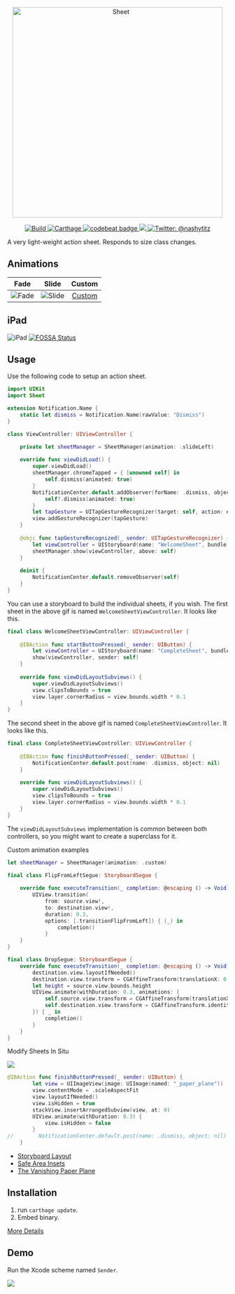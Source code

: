 <p align="center">
    <img src="Logo.png" width="480" max-width="90%" alt="Sheet" />
</p>

<p align="center">
    <a href="https://travis-ci.org/rob-nash/Sheet">
        <img src="https://travis-ci.org/rob-nash/Sheet.svg?branch=master" alt="Build"/>
    </a>
    <a href="https://img.shields.io/badge/carthage-compatible-brightgreen.svg">
        <img src="https://img.shields.io/badge/carthage-compatible-brightgreen.svg" alt="Carthage"/>
    </a>
    <a href="https://codebeat.co/projects/github-com-rob-nash-sheet-master">
    	<img alt="codebeat badge" src="https://codebeat.co/badges/94dfa117-7d48-451d-bff9-81117efe5032"/>
    </a>
    <a href="https://app.fossa.io/projects/git%2Bgithub.com%2Frob-nash%2FSheet?ref=badge_shield" alt="FOSSA Status">
        <img src="https://app.fossa.io/api/projects/git%2Bgithub.com%2Frob-nash%2FSheet.svg?type=shield"/>
    </a>
    <a href="https://twitter.com/nashytitz">
        <img src="https://img.shields.io/badge/contact-@nashytitz-blue.svg?style=flat" alt="Twitter: @nashytitz"/>
    </a>
</p>

A very light-weight action sheet. Responds to size class changes.

## Animations

Fade             |  Slide       |   Custom
:-------------------------:|:-------------------------:|:-------------------------:
![Fade](https://user-images.githubusercontent.com/14126999/44885530-3dc44400-acb9-11e8-868f-20f8780ad24d.gif)  |  ![Slide](https://user-images.githubusercontent.com/14126999/44885592-94ca1900-acb9-11e8-9f91-2b8ca042cddf.gif) | [Custom](https://user-images.githubusercontent.com/14126999/45597756-a9502600-b9c8-11e8-9a45-b40c88038dcd.gif)

## iPad

![iPad](https://user-images.githubusercontent.com/14126999/44899553-fca05400-acf9-11e8-878e-de5bcff58c9d.gif)
[![FOSSA Status](https://app.fossa.io/api/projects/git%2Bgithub.com%2Frob-nash%2FSheet.svg?type=shield)](https://app.fossa.io/projects/git%2Bgithub.com%2Frob-nash%2FSheet?ref=badge_shield)

## Usage

Use the following code to setup an action sheet.

```swift
import UIKit
import Sheet

extension Notification.Name {
    static let dismiss = Notification.Name(rawValue: "Dismiss")
}

class ViewController: UIViewController {

    private let sheetManager = SheetManager(animation: .slideLeft)
    
    override func viewDidLoad() {
        super.viewDidLoad()
        sheetManager.chromeTapped = { [unowned self] in
            self.dismiss(animated: true)
        }
        NotificationCenter.default.addObserver(forName: .dismiss, object: nil, queue: nil) { [weak self] _ in
            self?.dismiss(animated: true)
        }
        let tapGesture = UITapGestureRecognizer(target: self, action: #selector(tapGestureRecognized(_:)))
        view.addGestureRecognizer(tapGesture)
    }
    
    @objc func tapGestureRecognized(_ sender: UITapGestureRecognizer) {
        let viewController = UIStoryboard(name: "WelcomeSheet", bundle: nil).instantiateInitialViewController()!
        sheetManager.show(viewController, above: self)
    }
    
    deinit {
        NotificationCenter.default.removeObserver(self)
    }
}
```

You can use a storyboard to build the individual sheets, if you wish. The first sheet in the above gif is named `WelcomeSheetViewController`. It looks like this.

```swift
final class WelcomeSheetViewController: UIViewController {
        
    @IBAction func startButtonPressed(_ sender: UIButton) {
        let viewController = UIStoryboard(name: "CompleteSheet", bundle: nil).instantiateInitialViewController()!
        show(viewController, sender: self)
    }
    
    override func viewDidLayoutSubviews() {
        super.viewDidLayoutSubviews()
        view.clipsToBounds = true
        view.layer.cornerRadius = view.bounds.width * 0.1
    }
}
```

The second sheet in the above gif is named `CompleteSheetViewController`. It looks like this.

```swift
final class CompleteSheetViewController: UIViewController {
        
    @IBAction func finishButtonPressed(_ sender: UIButton) {
        NotificationCenter.default.post(name: .dismiss, object: nil)
    }
    
    override func viewDidLayoutSubviews() {
        super.viewDidLayoutSubviews()
        view.clipsToBounds = true
        view.layer.cornerRadius = view.bounds.width * 0.1
    }
}
```

The `viewDidLayoutSubviews` implementation is common between both controllers, so you might want to create a superclass for it.

Custom animation examples

```swift
let sheetManager = SheetManager(animation: .custom)

final class FlipFromLeftSegue: StoryboardSegue {
    
    override func executeTransition(_ completion: @escaping () -> Void) {
        UIView.transition(
            from: source.view!,
            to: destination.view!,
            duration: 0.3,
            options: [.transitionFlipFromLeft]) { (_) in
                completion()
            }
    }
}

final class DropSegue: StoryboardSegue {
    override func executeTransition(_ completion: @escaping () -> Void) {
        destination.view.layoutIfNeeded()
        destination.view.transform = CGAffineTransform(translationX: 0, y: destination.view.bounds.height)
        let height = source.view.bounds.height
        UIView.animate(withDuration: 0.3, animations: {
            self.source.view.transform = CGAffineTransform(translationX: 0, y: height)
            self.destination.view.transform = CGAffineTransform.identity
        }) { _ in
            completion()
        }
    }
}
```

Modify Sheets In Situ

![](https://user-images.githubusercontent.com/14126999/44734588-339c1d00-aae2-11e8-9f50-58b835654fef.gif)

```swift
@IBAction func finishButtonPressed(_ sender: UIButton) {
        let view = UIImageView(image: UIImage(named: "_paper_plane"))
        view.contentMode = .scaleAspectFit
        view.layoutIfNeeded()
        view.isHidden = true
        stackView.insertArrangedSubview(view, at: 0)
        UIView.animate(withDuration: 0.3) {
            view.isHidden = false
        }
//        NotificationCenter.default.post(name: .dismiss, object: nil)
    }
```

- [Storyboard Layout](https://github.com/rob-nash/Sheet/wiki/Storyboard-Implementations)
- [Safe Area Insets](https://github.com/rob-nash/Sheet/wiki/Safe-Area-Insets)
- [The Vanishing Paper Plane](https://github.com/rob-nash/Sheet/wiki/Responding-To-Size-Class-Changes)

## Installation

1. run `carthage update`.
2. Embed binary.

[More Details](https://github.com/rob-nash/Sheet/wiki/Installation)

## Demo

Run the Xcode scheme named `Sender`.

![](https://user-images.githubusercontent.com/14126999/45015849-d987e400-b01a-11e8-8437-c97cc62f5c61.png)
